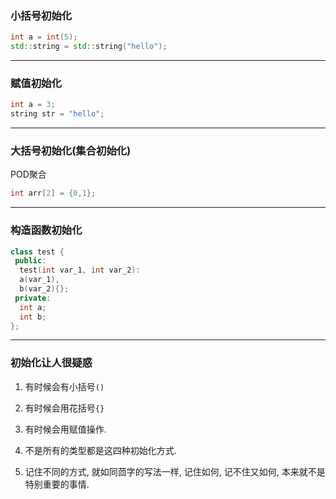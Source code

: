 ### 小括号初始化

```c++
int a = int(5);
std::string = std::string("hello");
```

---

### 赋值初始化
```c++
int a = 3;
string str = "hello";
```




---

### 大括号初始化(集合初始化)

POD聚合

```c++
int arr[2] = {0,1};
```


---

### 构造函数初始化

```c++
class test {
 public:
  test(int var_1, int var_2):
  a(var_1),
  b(var_2){};
 private:
  int a;
  int b;
};

```

---

### 初始化让人很疑惑
1. 有时候会有小括号`()`
2. 有时候会用花括号`{}`
3. 有时候会用赋值操作.

1. 不是所有的类型都是这四种初始化方式.
2. 记住不同的方式, 就如同茴字的写法一样, 记住如何, 记不住又如何, 本来就不是特别重要的事情.

